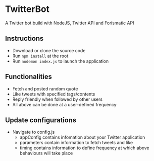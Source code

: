 # TwitterBot
A Twitter bot build with NodeJS, Twitter API and Forismatic API

## Instructions
- Download or clone the source code
- Run ```npm install``` at the root
- Run ```nodemon index.js``` to launch the application

## Functionalities
- Fetch and posted random quote 
- Like tweets with specified tags/contents 
- Reply friendly when followed by other users
- All above can be done at a user-defined frequency

## Update configurations
- Navigate to config.js
  - appConfig contains infomation about your Twitter application
  - parameters contain information to fetch tweets and like
  - timing contains information to define frequency at which above behaviours will take place
